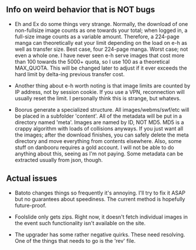 Info on weird behavior that is NOT bugs
----------------

 * Eh and Ex do some things very strange. Normally, the download of one non-fullsize image counts as one towards your total; when logged in, a full-size image counts as a variable amount. Therefore, a 224-page manga can theoretically eat your limit depending on the load on e-h as well as transfer size. Best case, four 224-page manga. Worst case; not even a whole one. I have never seen e-h serve images that cost more than 100 towards the 5000+ quota, so I use 100 as a theoretical MAX_QUOTA. This will be changed later to adjust if it ever exceeds the hard limit by delta-ing previous transfer cost.
 
 * Another thing about e-h worth noting is that image limits are counted by IP address, not by session cookie. If you use a VPN, reconnection will usually reset the limit. I personally think this is strange, but whatevs.

 * Boorus generate a specialized structure. All images/webms/swf/etc will be placed in a subfolder 'content'. All of the metadata will be put in a directory named 'meta'. Images are named by ID, NOT MD5. MD5 is a crappy algorithm with loads of collisions anyways. If you just want all the images; after the download finishes, you can safely delete the meta directory and move everything from contents elsewhere. Also, some stuff on danbooru requires a gold account. I will not be able to do anything about this, seeing as I'm not paying. Some metadata can be extracted usually from json, though.

Actual issues
----------------

 * Batoto changes things so frequently it's annoying. I'll try to fix it ASAP but no guarantees about speediness. The current method is hopefully future-proof.
 
 * Foolslide only gets zips. Right now, it doesn't fetch individual images in the event such functionality isn't available on the site.
 
 * The upgrader has some rather negative quirks. These need resolving. One of the things that needs to go is the 'rev' file.
